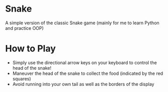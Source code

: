 # Snake
A simple version of the classic Snake game (mainly for me to learn Python and practice OOP)

# How to Play
- Simply use the directional arrow keys on your keyboard to control the head of the snake!
- Maneuver the head of the snake to collect the food (indicated by the red squares)
- Avoid running into your own tail as well as the borders of the display
